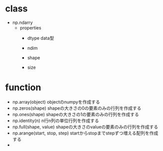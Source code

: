 # class
- np.ndarry
    - properties
        - dtype
            data型
        - ndim
            
        - shape
        - size

# function
- np.array(object)
    objectのnumpyを作成する
- np.zeros(shape)
    shapeの大きさの0の要素のみの行列を作成する
- np.ones(shape)
    shapeの大きさの1の要素のみの行列を作成する
- np.identity(n)
    n行n列の単位行列を作成する
- np.full(shape, value)
    shapeの大きさのvalueの要素のみの行列を作成する
- np.arange(start, stop, step)
    startからstopまでstepずつ増える配列を作成する
- 

